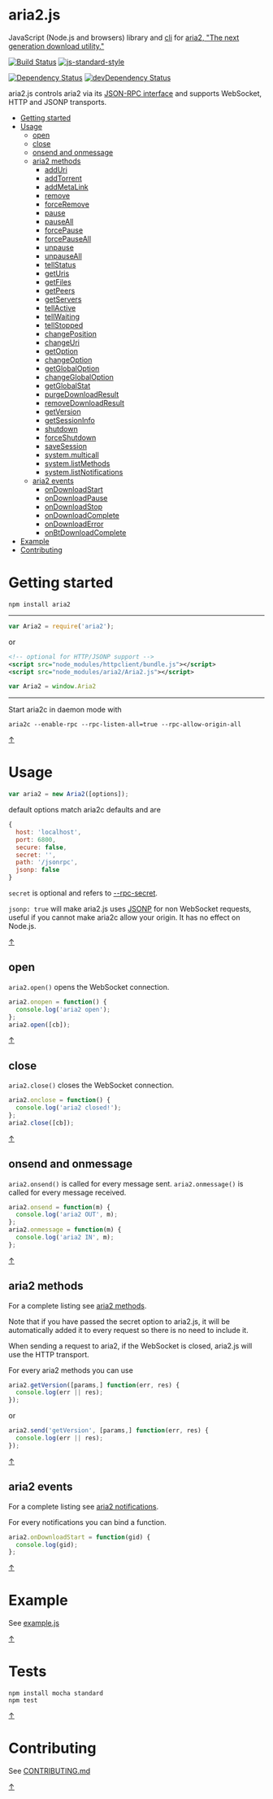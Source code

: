 aria2.js
========

JavaScript (Node.js and browsers) library and [cli](https://github.com/sonnyp/aria2.js/blob/master/bin/README.md) for [aria2, "The next generation download utility."](https://aria2.github.io/)

[![Build Status](https://img.shields.io/travis/sonnyp/aria2.js/master.svg?style=flat-square)](https://travis-ci.org/sonnyp/aria2.js/branches)
[![js-standard-style](https://img.shields.io/badge/code%20style-standard-brightgreen.svg?style=flat-square)](http://standardjs.com/)

[![Dependency Status](https://img.shields.io/david/sonnyp/aria2.js.svg?style=flat-square)](https://david-dm.org/sonnyp/aria2.js)
[![devDependency Status](https://img.shields.io/david/dev/sonnyp/aria2.js.svg?style=flat-square)](https://david-dm.org/sonnyp/aria2.js#info=devDependencies)

aria2.js controls aria2 via its [JSON-RPC interface](https://aria2.github.io/manual/en/html/aria2c.html#rpc-interface) and supports WebSocket, HTTP and JSONP transports.

- [Getting started](#getting-started)
- [Usage](#usage)
  - [open](#open)
  - [close](#close)
  - [onsend and onmessage](#onsend-and-onmessage)
  - [aria2 methods](#aria2-methods)
    - [addUri](https://aria2.github.io/manual/en/html/aria2c.html#aria2.addUri)
    - [addTorrent](https://aria2.github.io/manual/en/html/aria2c.html#aria2.addTorrent)
    - [addMetaLink](https://aria2.github.io/manual/en/html/aria2c.html#aria2.addMetalink)
    - [remove](https://aria2.github.io/manual/en/html/aria2c.html#aria2.remove)
    - [forceRemove](https://aria2.github.io/manual/en/html/aria2c.html#aria2.forceRemove)
    - [pause](https://aria2.github.io/manual/en/html/aria2c.html#aria2.pause)
    - [pauseAll](https://aria2.github.io/manual/en/html/aria2c.html#aria2.pauseAll)
    - [forcePause](https://aria2.github.io/manual/en/html/aria2c.html#aria2.forcePause)
    - [forcePauseAll](https://aria2.github.io/manual/en/html/aria2c.html#aria2.forcePauseAll)
    - [unpause](https://aria2.github.io/manual/en/html/aria2c.html#aria2.unpause)
    - [unpauseAll](https://aria2.github.io/manual/en/html/aria2c.html#aria2.unpauseAll)
    - [tellStatus](https://aria2.github.io/manual/en/html/aria2c.html#aria2.tellStatus)
    - [getUris](https://aria2.github.io/manual/en/html/aria2c.html#aria2.getUris)
    - [getFiles](https://aria2.github.io/manual/en/html/aria2c.html#aria2.getFiles)
    - [getPeers](https://aria2.github.io/manual/en/html/aria2c.html#aria2.getPeers)
    - [getServers](https://aria2.github.io/manual/en/html/aria2c.html#aria2.getServers)
    - [tellActive](https://aria2.github.io/manual/en/html/aria2c.html#aria2.tellActive)
    - [tellWaiting](https://aria2.github.io/manual/en/html/aria2c.html#aria2.tellWaiting)
    - [tellStopped](https://aria2.github.io/manual/en/html/aria2c.html#aria2.tellStopped)
    - [changePosition](https://aria2.github.io/manual/en/html/aria2c.html#aria2.changePosition)
    - [changeUri](https://aria2.github.io/manual/en/html/aria2c.html#aria2.changeUri)
    - [getOption](https://aria2.github.io/manual/en/html/aria2c.html#aria2.getOption)
    - [changeOption](https://aria2.github.io/manual/en/html/aria2c.html#aria2.changeOption)
    - [getGlobalOption](https://aria2.github.io/manual/en/html/aria2c.html#aria2.getGlobalOption)
    - [changeGlobalOption](https://aria2.github.io/manual/en/html/aria2c.html#aria2.changeGlobalOption)
    - [getGlobalStat](https://aria2.github.io/manual/en/html/aria2c.html#aria2.getGlobalStat)
    - [purgeDownloadResult](https://aria2.github.io/manual/en/html/aria2c.html#aria2.purgeDownloadResult)
    - [removeDownloadResult](https://aria2.github.io/manual/en/html/aria2c.html#aria2.removeDownloadResult)
    - [getVersion](https://aria2.github.io/manual/en/html/aria2c.html#aria2.getVersion)
    - [getSessionInfo](https://aria2.github.io/manual/en/html/aria2c.html#aria2.getSessionInfo)
    - [shutdown](https://aria2.github.io/manual/en/html/aria2c.html#aria2.shutdown)
    - [forceShutdown](https://aria2.github.io/manual/en/html/aria2c.html#aria2.forceShutdown)
    - [saveSession](https://aria2.github.io/manual/en/html/aria2c.html#aria2.saveSession)
    - [system.multicall](https://aria2.github.io/manual/en/html/aria2c.html#system.multicall)
    - [system.listMethods](https://aria2.github.io/manual/en/html/aria2c.html#system.listMethods)
    - [system.listNotifications](https://aria2.github.io/manual/en/html/aria2c.html#system.listNotifications)
  - [aria2 events](#aria2-events)
    - [onDownloadStart](https://aria2.github.io/manual/en/html/aria2c.html#aria2.onDownloadStart)
    - [onDownloadPause](https://aria2.github.io/manual/en/html/aria2c.html#aria2.onDownloadPause)
    - [onDownloadStop](https://aria2.github.io/manual/en/html/aria2c.html#aria2.onDownloadStop)
    - [onDownloadComplete](https://aria2.github.io/manual/en/html/aria2c.html#aria2.onDownloadComplete)
    - [onDownloadError](https://aria2.github.io/manual/en/html/aria2c.html#aria2.onDownloadError)
    - [onBtDownloadComplete](https://aria2.github.io/manual/en/html/aria2c.html#aria2.onBtDownloadComplete)
- [Example](#example)
- [Contributing](#contributing)



# Getting started


`npm install aria2`

----

```javascript
var Aria2 = require('aria2');
```

or

```xml
<!-- optional for HTTP/JSONP support -->
<script src="node_modules/httpclient/bundle.js"></script>
<script src="node_modules/aria2/Aria2.js"></script>
```
```javascript
var Aria2 = window.Aria2
```

----

Start aria2c in daemon mode with

`aria2c --enable-rpc --rpc-listen-all=true --rpc-allow-origin-all`

[↑](#aria2js)

# Usage

```javascript
var aria2 = new Aria2([options]);
```

default options match aria2c defaults and are

```javascript
{
  host: 'localhost',
  port: 6800,
  secure: false,
  secret: '',
  path: '/jsonrpc',
  jsonp: false
}
```

`secret` is optional and refers to [--rpc-secret](https://aria2.github.io/manual/en/html/aria2c.html#cmdoption--rpc-secret).

`jsonp: true` will make aria2.js uses [JSONP](https://en.wikipedia.org/wiki/JSONP) for non WebSocket requests, useful if you cannot make aria2c allow your origin. It has no effect on Node.js.

[↑](#aria2js)

## open

`aria2.open()` opens the WebSocket connection.

```javascript
aria2.onopen = function() {
  console.log('aria2 open');
};
aria2.open([cb]);
```

[↑](#aria2js)

## close

`aria2.close()` closes the WebSocket connection.

```javascript
aria2.onclose = function() {
  console.log('aria2 closed!');
};
aria2.close([cb]);
```

[↑](#aria2js)

## onsend and onmessage

`aria2.onsend()` is called for every message sent.
`aria2.onmessage()` is called for every message received.

```javascript
aria2.onsend = function(m) {
  console.log('aria2 OUT', m);
};
aria2.onmessage = function(m) {
  console.log('aria2 IN', m);
};
```

[↑](#aria2js)

## aria2 methods
For a complete listing see [aria2 methods](https://aria2.github.io/manual/en/html/aria2c.html#methods).

Note that if you have passed the secret option to aria2.js, it will be automatically added it to every request so there is no need to include it.

When sending a request to aria2, if the WebSocket is closed, aria2.js will use the HTTP transport.

For every aria2 methods you can use

```javascript
aria2.getVersion([params,] function(err, res) {
  console.log(err || res);
});
```

or

```javascript
aria2.send('getVersion', [params,] function(err, res) {
  console.log(err || res);
});
```

[↑](#aria2js)

## aria2 events
For a complete listing see [aria2 notifications](https://aria2.github.io/manual/en/html/aria2c.html#json-rpc-over-websocket).

For every notifications you can bind a function.

```javascript
aria2.onDownloadStart = function(gid) {
  console.log(gid);
};
```

[↑](#aria2js)

# Example

See [example.js](https://github.com/sonnyp/aria2.js/blob/master/example/example.js)

[↑](#aria2js)

# Tests

```
npm install mocha standard
npm test
```

[↑](#aria2js)

# Contributing

See [CONTRIBUTING.md](https://github.com/sonnyp/aria2.js/blob/master/CONTRIBUTING.md)

[↑](#aria2js)
